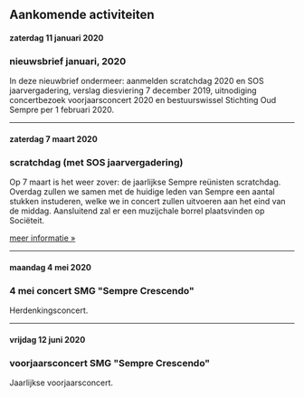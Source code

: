 ## Aankomende activiteiten

#### zaterdag 11 januari 2020
### nieuwsbrief januari, 2020

In deze nieuwbrief ondermeer: aanmelden scratchdag 2020 en SOS jaarvergadering, verslag diesviering 7 december 2019, uitnodiging concertbezoek voorjaarsconcert 2020 en bestuurswissel Stichting Oud Sempre per 1 februari 2020.

<hr>

#### zaterdag 7 maart 2020
### scratchdag (met SOS jaarvergadering)

Op 7 maart is het weer zover: de jaarlijkse Sempre reünisten scratchdag. Overdag zullen we samen met de huidige leden van Sempre een aantal stukken instuderen, welke we in concert zullen uitvoeren aan het eind van de middag. Aansluitend zal er een muzijchale borrel plaatsvinden op Sociëteit.

[meer informatie »](/meer-info/scratchdag-2020)

<hr>

#### maandag 4 mei 2020
### 4 mei concert SMG "Sempre Crescendo"

Herdenkingsconcert.

<hr>

#### vrijdag 12 juni 2020
### voorjaarsconcert SMG "Sempre Crescendo"

Jaarlijkse voorjaarsconcert.
